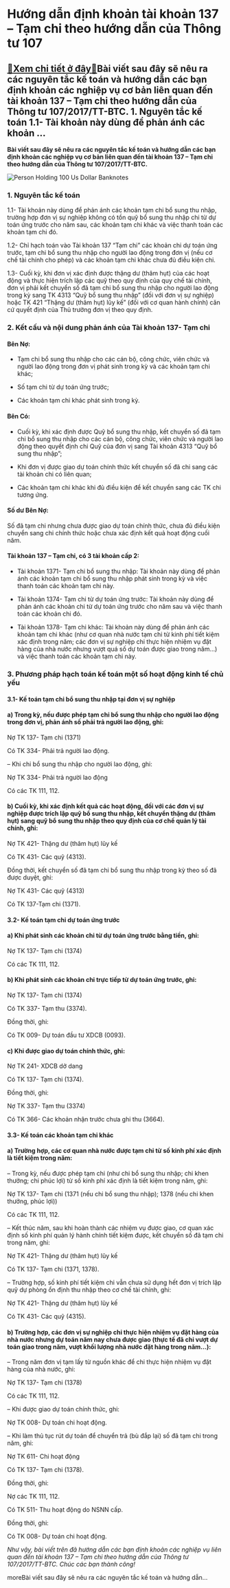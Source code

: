 Hướng dẫn định khoản tài khoản 137 – Tạm chi theo hướng dẫn của Thông tư 107
============================================================================

[:gift:Xem chi tiết ở đây:gift:](https://hddtvn.com/huong-dan-dinh-khoan-tai-khoan-137-tam-chi-theo-huong-dan-cua-thong-tu-107/)Bài viết sau đây sẽ nêu ra các nguyên tắc kế toán và hướng dẫn các bạn định khoản các nghiệp vụ cơ bản liên quan đến tài khoản 137 – Tạm chi theo hướng dẫn của Thông tư 107/2017/TT-BTC. 1. Nguyên tắc kế toán 1.1- Tài khoản này dùng để phản ánh các khoản …
---------------------------------------------------------------------------------------------------------------------------------------------------------------------------------------------------------------------------------------------------------------

**Bài viết sau đây sẽ nêu ra các nguyên tắc kế toán và hướng dẫn các bạn định khoản các nghiệp vụ cơ bản liên quan đến tài khoản 137 – Tạm chi theo hướng dẫn của Thông tư 107/2017/TT-BTC.**


![Person Holding 100 Us Dollar Banknotes](https://hddtvn.com/wp-content/uploads/2021/01/pexels-photo-2068975-scaled.jpeg)


### 1. Nguyên tắc kế toán


1.1- Tài khoản này dùng để phản ánh các khoản tạm chi bổ sung thu nhập, trường hợp đơn vị sự nghiệp không có tồn quỹ bổ sung thu nhập chi từ dự toán ứng trước cho năm sau, các khoản tạm chi khác và việc thanh toán các khoản tạm chi đó.


1.2- Chỉ hạch toán vào Tài khoản 137 “Tạm chi” các khoản chi dự toán ứng trước, tạm chi bổ sung thu nhập cho người lao động trong đơn vị (nếu cơ chế tài chính cho phép) và các khoản tạm chi khác chưa đủ điều kiện chi.


1.3- Cuối kỳ, khi đơn vị xác định được thặng dư (thâm hụt) của các hoạt động và thực hiện trích lập các quỹ theo quy định của quy chế tài chính, đơn vị phải kết chuyển số đã tạm chi bổ sung thu nhập cho người lao động trong kỳ sang TK 4313 “Quỹ bổ sung thu nhập” (đối với đơn vị sự nghiệp) hoặc TK 421 “Thặng dư (thâm hụt) lũy kế” (đối với cơ quan hành chính) căn cứ quyết định của Thủ trưởng đơn vị theo quy định.


### 2. Kết cấu và nội dung phản ánh của Tài khoản 137- Tạm chi


#### Bên Nợ:




* Tạm chi bổ sung thu nhập cho các cán bộ, công chức, viên chức và người lao động trong đơn vị phát sinh trong kỳ và các khoản tạm chi khác;

* Số tạm chi từ dự toán ứng trước;

* Các khoản tạm chi khác phát sinh trong kỳ.



#### Bên Có:




* Cuối kỳ, khi xác định được Quỹ bổ sung thu nhập, kết chuyển số đã tạm chi bổ sung thu nhập cho các cán bộ, công chức, viên chức và người lao động theo quyết định chi Quỹ của đơn vị sang Tài khoản 4313 “Quỹ bổ sung thu nhập”;

* Khi đơn vị được giao dự toán chính thức kết chuyển số đã chi sang các tài khoản chi có liên quan;

* Các khoản tạm chi khác khi đủ điều kiện để kết chuyển sang các TK chi tương ứng.



#### Số dư Bên Nợ:


Số đã tạm chi nhưng chưa được giao dự toán chính thức, chưa đủ điều kiện chuyển sang chi chính thức hoặc chưa xác định kết quả hoạt động cuối năm.


#### Tài khoản 137 – Tạm chi, có 3 tài khoản cấp 2:




* Tài khoản 1371- Tạm chi bổ sung thu nhập: Tài khoản này dùng để phản ánh các khoản tạm chi bổ sung thu nhập phát sinh trong kỳ và việc thanh toán các khoản tạm chi này.

* Tài khoản 1374- Tạm chi từ dự toán ứng trước: Tài khoản này dùng để phản ánh các khoản chi từ dự toán ứng trước cho năm sau và việc thanh toán các khoản chi đó.

* Tài khoản 1378- Tạm chi khác: Tài khoản này dùng để phản ánh các khoản tạm chi khác (như cơ quan nhà nước tạm chi từ kinh phí tiết kiệm xác định trong năm; các đơn vị sự nghiệp chi thực hiện nhiệm vụ đặt hàng của nhà nước nhưng vượt quá số dự toán được giao trong năm…) và việc thanh toán các khoản tạm chi này.



### 3. Phương pháp hạch toán kế toán một số hoạt động kinh tế chủ yếu


#### 3.1- Kế toán tạm chi bổ sung thu nhập tại đơn vị sự nghiệp


#### a) Trong kỳ, nếu được phép tạm chi bổ sung thu nhập cho người lao động trong đơn vị, phản ánh số phải trả người lao động, ghi:


Nợ TK 137- Tạm chi (1371)


Có TK 334- Phải trả người lao động.


– Khi chi bổ sung thu nhập cho người lao động, ghi:


Nợ TK 334- Phải trả người lao động


Có các TK 111, 112.


#### b) Cuối kỳ, khi xác định kết quả các hoạt động, đối với các đơn vị sự nghiệp được trích lập quỹ bổ sung thu nhập, kết chuyển thặng dư (thâm hụt) sang quỹ bổ sung thu nhập theo quy định của cơ chế quản lý tài chính, ghi:


Nợ TK 421- Thặng dư (thâm hụt) lũy kế


Có TK 431- Các quỹ (4313).


Đồng thời, kết chuyển số đã tạm chi bổ sung thu nhập trong kỳ theo số đã được duyệt, ghi:


Nợ TK 431- Các quỹ (4313)


Có TK 137-Tạm chi (1371).


#### 3.2- Kế toán tạm chi dự toán ứng trước


#### a) Khi phát sinh các khoản chi từ dự toán ứng trước bằng tiền, ghi:


Nợ TK 137- Tạm chi (1374)


Có các TK 111, 112.


#### b) Khi phát sinh các khoản chi trực tiếp từ dự toán ứng trước, ghi:


Nợ TK 137- Tạm chi (1374)


Có TK 337- Tạm thu (3374).


Đồng thời, ghi:


Có TK 009- Dự toán đầu tư XDCB (0093).


#### c) Khi được giao dự toán chính thức, ghi:


Nợ TK 241- XDCB dở dang


Có TK 137- Tạm chi (1374).


Đồng thời, ghi:


Nợ TK 337- Tạm thu (3374)


Có TK 366- Các khoản nhận trước chưa ghi thu (3664).


#### 3.3- Kế toán các khoản tạm chi khác


#### a) Trường hợp, các cơ quan nhà nước được tạm chi từ số kinh phí xác định là tiết kiệm trong năm:


– Trong kỳ, nếu được phép tạm chi (như chi bổ sung thu nhập; chi khen thưởng; chi phúc lợi) từ số kinh phí xác định là tiết kiệm trong năm, ghi:


Nợ TK 137- Tạm chi (1371 (nếu chi bổ sung thu nhập); 1378 (nếu chi khen thưởng, phúc lợi))


Có các TK 111, 112.


– Kết thúc năm, sau khi hoàn thành các nhiệm vụ được giao, cơ quan xác định số kinh phí quản lý hành chính tiết kiệm được, kết chuyển số đã tạm chi trong năm, ghi:


Nợ TK 421- Thặng dư (thâm hụt) lũy kế


Có TK 137- Tạm chi (1371, 1378).


– Trường hợp, số kinh phí tiết kiệm chi vẫn chưa sử dụng hết đơn vị trích lập quỹ dự phòng ổn định thu nhập theo cơ chế tài chính, ghi:


Nợ TK 421- Thặng dư (thâm hụt) lũy kế


Có TK 431- Các quỹ (4315).


#### b) Trường hợp, các đơn vị sự nghiệp chi thực hiện nhiệm vụ đặt hàng của nhà nước nhưng dự toán năm nay chưa được giao (thực tế đã chi vượt dự toán giao trong năm, vượt khối lượng nhà nước đặt hàng trong năm…):


– Trong năm đơn vị tạm lấy từ nguồn khác để chi thực hiện nhiệm vụ đặt hàng của nhà nước, ghi:


Nợ TK 137- Tạm chi (1378)


Có các TK 111, 112.


– Khi được giao dự toán chính thức, ghi:


Nợ TK 008- Dự toán chi hoạt động.


– Khi làm thủ tục rút dự toán để chuyển trả (bù đắp lại) số đã tạm chi trong năm, ghi:


Nợ TK 611- Chi hoạt động


Có TK 137- Tạm chi (1378).


Đồng thời, ghi:


Nợ các TK 111, 112.


Có TK 511- Thu hoạt động do NSNN cấp.


Đồng thời, ghi:


Có TK 008- Dự toán chi hoạt động.


*Như vậy, bài viết trên đã hướng dẫn các bạn định khoản các nghiệp vụ liên quan đến tài khoản 137 – Tạm chi theo hướng dẫn của Thông tư 107/2017/TT-BTC. Chúc các bạn thành công!*


moreBài viết sau đây sẽ nêu ra các nguyên tắc kế toán và hướng dẫn…

